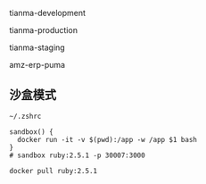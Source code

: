 tianma-development

tianma-production

tianma-staging



amz-erp-puma





## 沙盒模式

```
~/.zshrc

sandbox() {
  docker run -it -v $(pwd):/app -w /app $1 bash
}
# sandbox ruby:2.5.1 -p 30007:3000

docker pull ruby:2.5.1
```